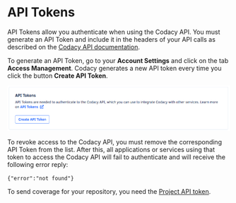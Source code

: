 # API Tokens

API Tokens allow you authenticate when using the Codacy API. You must generate an API Token and include it in the headers of your API calls as described on the [Codacy API documentation](https://api.codacy.com/swagger#authentication).

To generate an API Token, go to your **Account Settings** and click on the tab **Access Management**. Codacy generates a new API token every time you click the button **Create API Token**.

![](/images/api-tokens.png)

To revoke access to the Codacy API, you must remove the corresponding API Token from the list. After this, all applications or services using that token to access the Codacy API will fail to authenticate and will receive the following error reply:

    {"error":"not found"}

To send coverage for your repository, you need the [Project API token](/hc/en-us/articles/207279819-Coverage).
